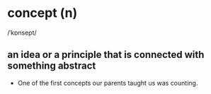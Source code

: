 # concept (n)

/ˈkɒnsept/

## an idea or a principle that is connected with something abstract

- One of the first concepts our parents taught us was counting.